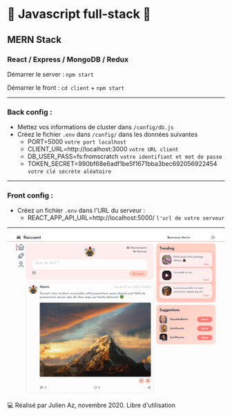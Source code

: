 # 🚀 Javascript full-stack 🚀
## MERN Stack
### React / Express / MongoDB / Redux

Démarrer le server : `npm start`

Démarrer le front : `cd client` + `npm start`

_____________________________

### Back config :

* Mettez vos informations de cluster dans `/config/db.js`
* Créez le fichier `.env` dans `/config/` dans les données suivantes
   - PORT=5000 `votre port localhost`
   - CLIENT_URL=http://localhost:3000 `votre URL client`
   - DB_USER_PASS=fs:fromscratch `votre identifiant et mot de passe`
   - TOKEN_SECRET=990bf68e6adf1be5f1671bba3bec692056922454 `votre clé secrète aléatoire`
_________________________
  
### Front config : 
* Créez un fichier `.env` dans l'URL du serveur :
   - REACT_APP_API_URL=http://localhost:5000/ `l'url de votre serveur`
_____________________________

![Texte alternatif](./client/public/img/screenshot.jpg "Capture d'écran")

  
💻 Réalisé par Julien Az, novembre 2020. Libre d'utilisation
